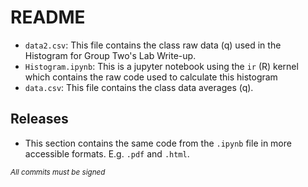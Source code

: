# README
 - `data2.csv`: This file contains the class raw data (q) used in the Histogram for Group Two's Lab Write-up.
 - `Histogram.ipynb`: This is a jupyter notebook using the `ir` (R) kernel which contains the raw code used to calculate this histogram
 - `data.csv`: This file contains the class data averages (q).
 
## Releases
 - This section contains the same code from the `.ipynb` file in more accessible formats. E.g. `.pdf` and `.html`.
 
*<sub>All commits must be signed</sub>*